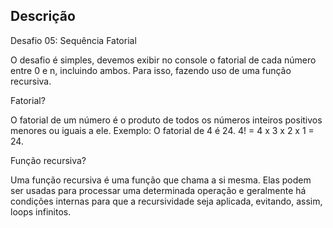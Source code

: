 ## Descrição

Desafio 05: Sequência Fatorial

O desafio é simples, devemos exibir no console o fatorial de cada número entre 0 e n, incluindo ambos. Para isso, fazendo uso de uma função recursiva.

Fatorial?

O fatorial de um número é o produto de todos os números inteiros positivos menores ou iguais a ele. 
Exemplo:
O fatorial de 4 é 24.
4! = 4 x 3 x 2 x 1 = 24.

Função recursiva?

Uma função recursiva é uma função que chama a si mesma. Elas podem ser usadas para processar uma determinada operação e geralmente há condições internas para que a recursividade seja aplicada, evitando, assim, loops infinitos.